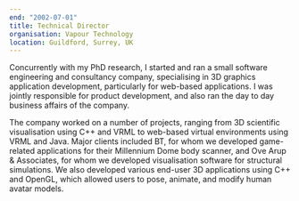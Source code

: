 ```yaml
---
end: "2002-07-01"
title: Technical Director
organisation: Vapour Technology
location: Guildford, Surrey, UK
---
```

Concurrently with my PhD research, I started and ran a small software engineering and consultancy company,  specialising in 3D graphics application development, particularly for web-based applications. I was jointly responsible for product development, and also ran the day to day business affairs of the company. 

The company worked on a number of projects, ranging from 3D scientific visualisation using C++ and VRML to web-based virtual environments using VRML and Java. Major clients included BT, for whom we developed game-related applications for their Millennium Dome body scanner, and Ove Arup & Associates, for whom we developed visualisation software for structural simulations. We also developed various end-user 3D applications using C++ and OpenGL, which allowed users to pose, animate, and modify human avatar models.
